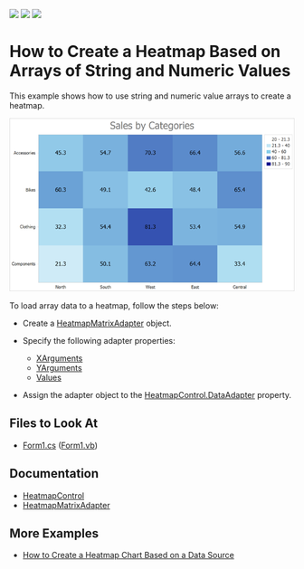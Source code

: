 <!-- default badges list -->
![](https://img.shields.io/endpoint?url=https://codecentral.devexpress.com/api/v1/VersionRange/417091466/21.2.2%2B)
[![](https://img.shields.io/badge/Open_in_DevExpress_Support_Center-FF7200?style=flat-square&logo=DevExpress&logoColor=white)](https://supportcenter.devexpress.com/ticket/details/T1036924)
[![](https://img.shields.io/badge/📖_How_to_use_DevExpress_Examples-e9f6fc?style=flat-square)](https://docs.devexpress.com/GeneralInformation/403183)
<!-- default badges end -->

# How to Create a Heatmap Based on Arrays of String and Numeric Values

This example shows how to use string and numeric value arrays to create a heatmap.

![Resulting heatmap](Images/resulting-heatmap.png)

To load array data to a heatmap, follow the steps below:

- Create a [HeatmapMatrixAdapter](https://docs.devexpress.com/CoreLibraries/DevExpress.XtraCharts.Heatmap.HeatmapMatrixAdapter) object. 

- Specify the following adapter properties:

    - [XArguments](https://docs.devexpress.com/CoreLibraries/DevExpress.XtraCharts.Heatmap.HeatmapMatrixAdapter.XArguments)
    - [YArguments](https://docs.devexpress.com/CoreLibraries/DevExpress.XtraCharts.Heatmap.HeatmapMatrixAdapter.YArguments)
    - [Values](https://docs.devexpress.com/CoreLibraries/DevExpress.XtraCharts.Heatmap.HeatmapMatrixAdapter.Values)

- Assign the adapter object to the [HeatmapControl.DataAdapter](https://docs.devexpress.com/WindowsForms/DevExpress.XtraCharts.Heatmap.HeatmapControl.DataAdapter) property.

<!-- default file list -->
## Files to Look At

- [Form1.cs](./CS/Form1.cs) ([Form1.vb](./VB/Form1.vb))

<!-- default file list end -->

## Documentation

- [HeatmapControl](https://docs.devexpress.com/WindowsForms/DevExpress.XtraCharts.Heatmap.HeatmapControl)
- [HeatmapMatrixAdapter](https://docs.devexpress.com/CoreLibraries/DevExpress.XtraCharts.Heatmap.HeatmapMatrixAdapter)

## More Examples

- [How to Create a Heatmap Chart Based on a Data Source](https://github.com/DevExpress-Examples/winforms-heatmap-bind-to-data-source)
